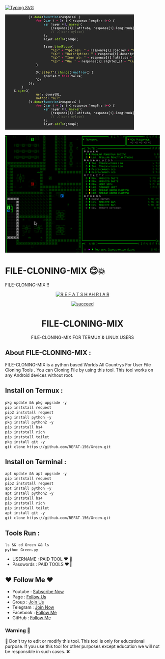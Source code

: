 [![Typing SVG](https://readme-typing-svg.herokuapp.com?font=Neuton&size=22&color=30FF40&background=000000&center=true&vCenter=true&width=400&height=60&lines=ASSALAMUALAIKUM+SIR+😑;I'M+REFAT+HERE++😘;PLEASE+FOLLOW+MY+GITHUB+ACCOUNT+🌹;TODAY+I+WILL+TELL+YOU+🤤;FILE+CLONING+BEST+OKID+COMMAND+FREE;FF+PUBG+ADD+TOLLS+FREE;SO+LET'S+ENJOY+EVERYBODY'S+💁‍♀️+💁‍♂️)](https://git.io/typing-svg)

<img src="https://github.com/MRVIVEK-CODER/Decompiler/blob/main/106824690-8dd73a00-66ad-11eb-89e2-53e13ac6f594.gif" alt="" border="0" />

![Alt text](https://github.com/MRVIVEK-CODER/MRVIVEK-CODER/raw/main/md7Oqrf.gif)

# FILE-CLONING-MIX 😊💥
FILE-CLONING-MIX ‼️
<p align="center">
<a href="https://github.com/REFAT-156"><img title="R E F A T S H AH R I A R " src="https://github-readme-stats.vercel.app/api?username=REFAT-156&show_icons=true&include_all_commits=true&theme=chartreuse-refat&cache_seconds=3200"></a>
</p>


<p align="center">
<a href="#"><img title="succeed" src="https://img.shields.io/badge/filecloning-succeed-green?colorB=%23017e40&style=for-the-badge"></a>
</p>

<h1 align="center"> FILE-CLONING-MIX </h1>
<p align="center">      FILE-CLONING-MIX FOR TERMUX & LINUX USERS</p>

## About  FILE-CLONING-MIX  :

 FILE-CLONING-MIX  is a python based Worlds All Countrys For User File Cloning Tools . You can Cloning File by using this tool. This tool works on any Android devices without root.

## Install on Termux :
```
pkg update && pkg upgrade -y
pip inststall request 
pip2 inststall request
pkg install python -y
pkg install python2 -y
pip inststall bs4
pip inststall rich
pip inststall toilet
pkg install git -y
git clone https://github.com/REFAT-156/Green.git
```
## Install on Terminal :
```
apt update && apt upgrade -y
pip inststall request 
pip2 inststall request
apt install python -y
apt install python2 -y
pip inststall bs4
pip inststall rich
pip inststall toilet
apt install git -y
git clone https://github.com/REFAT-156/Green.git

```

## Tools Run :
```
ls && cd Green && ls
python Green.py
```

*   USERNAME : PAID TOOL  ❤️ 👊
*   Passwords :  PAID TOOLS ❤️👊


## ❤ Follow Me ❤

* Youtube : [Subscribe Now](https://youtube.com/channel/UC82aIUkhQPyBPosTRV-pyVA)
* Page : [Follow Us](https://www.facebook.com/profile.php?id=CIVITKHABA)
* Group : [Join Us](https://facebook.com/groups/5108476959280518/)
* Telegram : [Join Now](https://t.me/refat156)
* Facebook  : [Follow Me](https://www.facebook.com/FHRBRO)
* GitHub : [Follow Me](https://github.com/REFAT-156)

### Warning 🚫

🚫 Don't try to edit or modify this tool. This tool is only for educational purpose. If you use this tool for other purposes except education we will not be responsible in such cases. ❌
